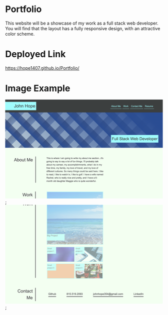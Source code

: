 # Portfolio
This website will be a showcase of my work as a full stack web developer.  You will find that the layout has a fully responsive design, with an attractive color scheme.

# Deployed Link
https://hope1407.github.io/Portfolio/

# Image Example
![Top of Website](./assets/images/Top.png);
![Bottom of Website](./assets/images/Bottom.png);